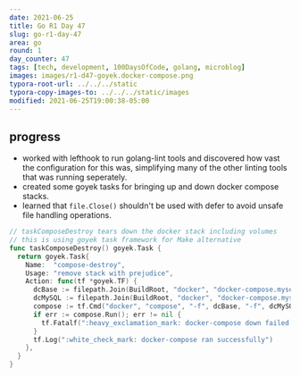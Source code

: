 ```yaml
---
date: 2021-06-25
title: Go R1 Day 47
slug: go-r1-day-47
area: go
round: 1
day_counter: 47
tags: [tech, development, 100DaysOfCode, golang, microblog]
images: images/r1-d47-goyek.docker-compose.png
typora-root-url: ../../../static
typora-copy-images-to: ../../../static/images
modified: 2021-06-25T19:00:38-05:00
---
```


## progress

- worked with lefthook to run golang-lint tools and discovered how vast the configuration for this was, simplifying many of the other linting tools that was running seperately.
- created some goyek tasks for bringing up and down docker compose stacks.
- learned that `file.Close()` shouldn't be used with defer to avoid unsafe file handling operations.

```go
// taskComposeDestroy tears down the docker stack including volumes
// this is using goyek task framework for Make alternative
func taskComposeDestroy() goyek.Task {
  return goyek.Task{
    Name:  "compose-destroy",
    Usage: "remove stack with prejudice",
    Action: func(tf *goyek.TF) {
      dcBase := filepath.Join(BuildRoot, "docker", "docker-compose.myservice.yml")
      dcMySQL := filepath.Join(BuildRoot, "docker", "docker-compose.mysql.yml")
      compose := tf.Cmd("docker", "compose", "-f", dcBase, "-f", dcMySQL, "down", "--volumes", "--remove-orphans")
      if err := compose.Run(); err != nil {
        tf.Fatalf(":heavy_exclamation_mark: docker-compose down failed: [%v]", err)
      }
      tf.Log(":white_check_mark: docker-compose ran successfully")
    },
  }
}
```
